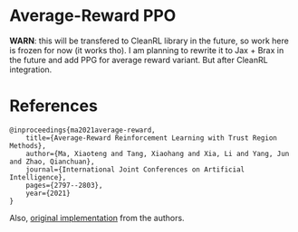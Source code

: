 # Average-Reward PPO

**WARN**: this will be transfered to CleanRL library in the future, so work here is frozen for now (it works tho). I am planning to rewrite it to Jax + Brax in the future and add PPG for average reward variant. But after CleanRL integration.

# References

```
@inproceedings{ma2021average-reward,
    title={Average-Reward Reinforcement Learning with Trust Region Methods},
    author={Ma, Xiaoteng and Tang, Xiaohang and Xia, Li and Yang, Jun and Zhao, Qianchuan},
    journal={International Joint Conferences on Artificial Intelligence},
    pages={2797--2803},
    year={2021}
}
```

Also, [original implementation](https://github.com/xtma/apo) from the authors.

